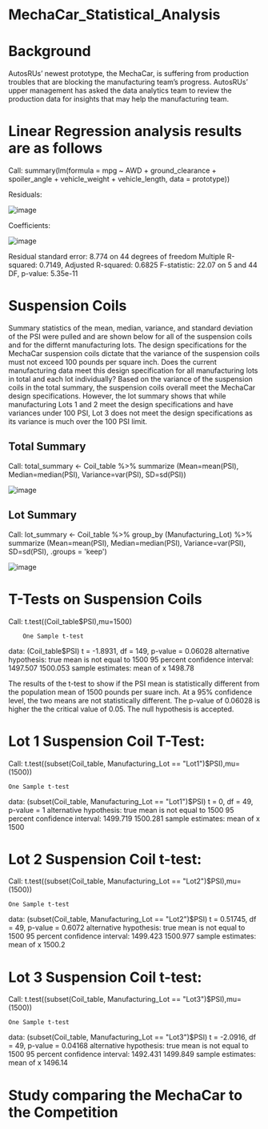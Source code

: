# MechaCar_Statistical_Analysis

# Background 
AutosRUs’ newest prototype, the MechaCar, is suffering from production troubles that are blocking the manufacturing team’s progress. AutosRUs’ upper management has asked the data analytics team to review the production data for insights that may help the manufacturing team.

# Linear Regression analysis results are as follows

Call:
summary(lm(formula = mpg ~ AWD + ground_clearance + spoiler_angle + vehicle_weight + vehicle_length, data = prototype))

Residuals: 

![image](https://user-images.githubusercontent.com/117044267/222482920-66d05658-a1bb-4e45-8ea1-58b4021d0a8d.png)

Coefficients:

![image](https://user-images.githubusercontent.com/117044267/222483854-ed2a07de-1fbc-4401-95eb-640958369b7f.png)



Residual standard error: 8.774 on 44 degrees of freedom Multiple R-squared:  0.7149,    Adjusted R-squared:  0.6825 F-statistic: 22.07 on 5 and 44 DF,  p-value: 5.35e-11

# Suspension Coils

Summary statistics of the mean, median, variance, and standard deviation of the PSI were pulled and are shown below for all of the suspension coils and for the differnt manufacturing lots. The design specifications for the MechaCar suspension coils dictate that the variance of the suspension coils must not exceed 100 pounds per square inch. Does the current manufacturing data meet this design specification for all manufacturing lots in total and each lot individually? Based on the variance of the suspension coils in the total summary, the suspension coils overall meet the MechaCar design specifications. However, the lot summary shows that while manufacturing Lots 1 and 2 meet the design specifications and have variances under 100 PSI, Lot 3 does not meet the design specifications as its variance is much over the 100 PSI limit.

## Total Summary

Call:
total_summary <- Coil_table %>% summarize (Mean=mean(PSI), Median=median(PSI), Variance=var(PSI), SD=sd(PSI))

![image](https://user-images.githubusercontent.com/117044267/222487534-9a76f4ad-6fd6-4a73-b086-e9dde5ccd0dd.png)

## Lot Summary

Call:
lot_summary <- Coil_table %>% group_by (Manufacturing_Lot) %>% summarize (Mean=mean(PSI), Median=median(PSI), Variance=var(PSI), SD=sd(PSI), .groups = 'keep')

![image](https://user-images.githubusercontent.com/117044267/222489088-98917fba-439d-4bf1-b7d4-ba363a796f61.png)

# T-Tests on Suspension Coils

Call:
t.test((Coil_table$PSI),mu=1500)

        One Sample t-test

data:  (Coil_table$PSI)
t = -1.8931, df = 149, p-value = 0.06028
  alternative hypothesis: true mean is not equal to 1500
95 percent confidence interval:
  1497.507 1500.053
sample estimates: 
  mean of x 
    1498.78 

The results of the t-test to show if the PSI mean is statistically different from the population mean of 1500 pounds per suare inch. At a 95% confidence level, the two means are not statistically different. The p-value of 0.06028 is higher the the critical value of 0.05. The null hypothesis is accepted. 

# Lot 1 Suspension Coil T-Test:

Call:
t.test((subset(Coil_table, Manufacturing_Lot == "Lot1")$PSI),mu=(1500))

	One Sample t-test

data:  (subset(Coil_table, Manufacturing_Lot == "Lot1")$PSI)
t = 0, df = 49, p-value = 1
alternative hypothesis: true mean is not equal to 1500
95 percent confidence interval:
 1499.719 1500.281
sample estimates:
mean of x 
     1500 

# Lot 2 Suspension Coil t-test:

Call: 
t.test((subset(Coil_table, Manufacturing_Lot == "Lot2")$PSI),mu=(1500))

	One Sample t-test

data:  (subset(Coil_table, Manufacturing_Lot == "Lot2")$PSI)
t = 0.51745, df = 49, p-value = 0.6072
alternative hypothesis: true mean is not equal to 1500
95 percent confidence interval:
 1499.423 1500.977
sample estimates:
mean of x 
   1500.2 

# Lot 3 Suspension Coil t-test:

Call:
t.test((subset(Coil_table, Manufacturing_Lot == "Lot3")$PSI),mu=(1500))

	One Sample t-test

data:  (subset(Coil_table, Manufacturing_Lot == "Lot3")$PSI)
t = -2.0916, df = 49, p-value = 0.04168
alternative hypothesis: true mean is not equal to 1500
95 percent confidence interval:
 1492.431 1499.849
sample estimates:
mean of x 
  1496.14 
  
# Study comparing the MechaCar to the Competition
